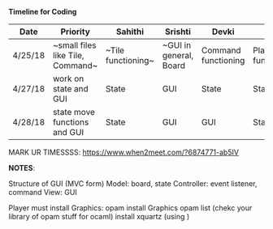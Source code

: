 **Timeline for Coding**


| **Date** | **Priority**                   | **Sahithi**      | **Srishti**           | **Devki**           | **Kati**            |
|----------|--------------------------------|------------------|-----------------------|---------------------|---------------------|
| 4/25/18  |~small files like Tile, Command~|~Tile functioning~|~GUI in general, Board | Command functioning | Player functioning  |
| 4/27/18  | work on state and GUI          | State            | GUI                   | State               | State               |
| 4/28/18  | state move functions and GUI   | State            | GUI                   | GUI                 | State               |


MARK UR TIMESSSS: https://www.when2meet.com/?6874771-ab5IV

**NOTES**:

Structure of GUI (MVC form)
Model: board, state
Controller: event listener, command
View: GUI


Player must install Graphics: opam install Graphics
opam list (chekc your library of opam stuff for ocaml)
install xquartz (using )

